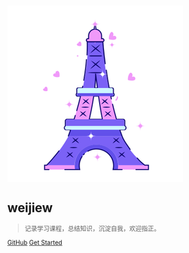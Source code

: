 ![logo](_media/icon.svg)

# weijiew

> 记录学习课程，总结知识，沉淀自我，欢迎指正。


[GitHub](https://github.com/weijiew/klog)
[Get Started](#Knowledge-log)
